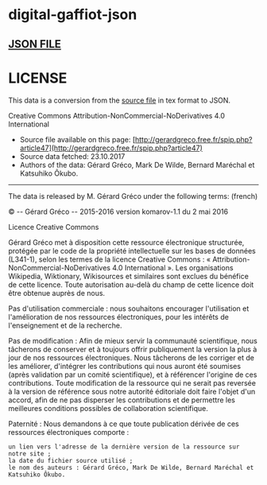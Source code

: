digital-gaffiot-json
=================================

## [JSON FILE](gaffiot.json)


LICENSE
=========
This data is a conversion from the [source file](http://gerardgreco.free.fr/spip.php?article47) in tex format to JSON.

Creative Commons Attribution-NonCommercial-NoDerivatives 4.0 International

* Source file available on this page: [http://gerardgreco.free.fr/spip.php?article47](http://gerardgreco.free.fr/spip.php?article47)
* Source data fetched: 23.10.2017
* Authors of the data: Gérard Gréco, Mark De Wilde, Bernard Maréchal et Katsuhiko Ôkubo.

---

The data is released by M. Gérard Gréco under the following terms: (french)

 © -- Gérard Gréco -- 2015-2016
 version komarov-1.1 du 2 mai 2016

 Licence Creative Commons

 Gérard Gréco met à disposition cette ressource électronique structurée, protégée par le code de la propriété intellectuelle sur les bases de données (L341-1), selon les termes de la licence Creative Commons : « Attribution-NonCommercial-NoDerivatives 4.0 International ». Les organisations Wikipedia, Wiktionary, Wikisources et similaires sont exclues du bénéfice de cette licence. Toute autorisation au-delà du champ de cette licence doit être obtenue auprès de nous. 

 Pas d'utilisation commerciale : nous souhaitons encourager l'utilisation et l'amélioration de nos ressources électroniques, pour les intérêts de l'enseignement et de la recherche. 

 Pas de modification : Afin de mieux servir la communauté scientifique, nous tâcherons de conserver et à toujours offrir publiquement la version la plus à jour de nos ressources électroniques. Nous tâcherons de les corriger et de les améliorer, d'intégrer les contributions qui nous auront été soumises (après validation par un comité scientifique), et à référencer l'origine de ces contributions. Toute modification de la ressource qui ne serait pas reversée à la version de référence sous notre autorité éditoriale doit faire l'objet d'un accord, afin de ne pas disperser les contributions et de permettre les meilleures conditions possibles de collaboration scientifique.

 Paternité : Nous demandons à ce que toute publication dérivée de ces ressources électroniques comporte :

    un lien vers l'adresse de la dernière version de la ressource sur notre site ;
    la date du fichier source utilisé ;
    le nom des auteurs : Gérard Gréco, Mark De Wilde, Bernard Maréchal et Katsuhiko Ôkubo.
